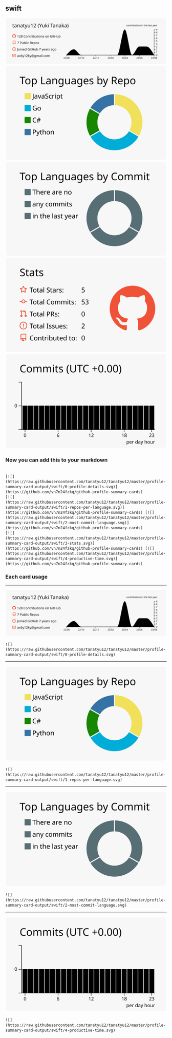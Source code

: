 ## swift

[![](./0-profile-details.svg)](https://github.com/vn7n24fzkq/github-profile-summary-cards)
[![](./1-repos-per-language.svg)](https://github.com/vn7n24fzkq/github-profile-summary-cards) [![](./2-most-commit-language.svg)](https://github.com/vn7n24fzkq/github-profile-summary-cards)
[![](./3-stats.svg)](https://github.com/vn7n24fzkq/github-profile-summary-cards) [![](./4-productive-time.svg)](https://github.com/vn7n24fzkq/github-profile-summary-cards)
### Now you can add this to your markdown
```

[![](https://raw.githubusercontent.com/tanatyu12/tanatyu12/master/profile-summary-card-output/swift/0-profile-details.svg)](https://github.com/vn7n24fzkq/github-profile-summary-cards)
[![](https://raw.githubusercontent.com/tanatyu12/tanatyu12/master/profile-summary-card-output/swift/1-repos-per-language.svg)](https://github.com/vn7n24fzkq/github-profile-summary-cards) [![](https://raw.githubusercontent.com/tanatyu12/tanatyu12/master/profile-summary-card-output/swift/2-most-commit-language.svg)](https://github.com/vn7n24fzkq/github-profile-summary-cards)
[![](https://raw.githubusercontent.com/tanatyu12/tanatyu12/master/profile-summary-card-output/swift/3-stats.svg)](https://github.com/vn7n24fzkq/github-profile-summary-cards) [![](https://raw.githubusercontent.com/tanatyu12/tanatyu12/master/profile-summary-card-output/swift/4-productive-time.svg)](https://github.com/vn7n24fzkq/github-profile-summary-cards)

```

### Each card usage
---

![](./0-profile-details.svg)

```
![](https://raw.githubusercontent.com/tanatyu12/tanatyu12/master/profile-summary-card-output/swift/0-profile-details.svg)
```

    

---

![](./1-repos-per-language.svg)

```
![](https://raw.githubusercontent.com/tanatyu12/tanatyu12/master/profile-summary-card-output/swift/1-repos-per-language.svg)
```

    

---

![](./2-most-commit-language.svg)

```
![](https://raw.githubusercontent.com/tanatyu12/tanatyu12/master/profile-summary-card-output/swift/2-most-commit-language.svg)
```

    

---

![](./4-productive-time.svg)

```
![](https://raw.githubusercontent.com/tanatyu12/tanatyu12/master/profile-summary-card-output/swift/4-productive-time.svg)
```

    
